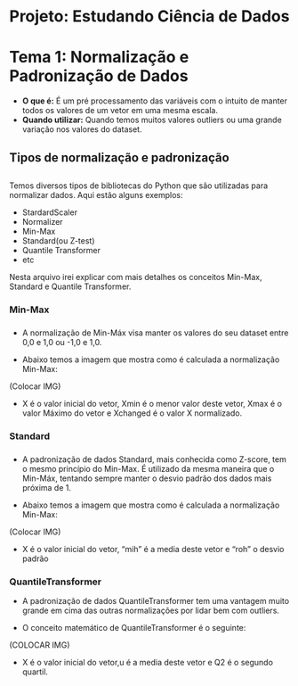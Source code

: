 # **Projeto: Estudando Ciência de Dados**

# **Tema 1: Normalização e Padronização de Dados**

- **O que é:** É um pré processamento das variáveis com o intuito de manter todos os valores de um vetor em uma mesma escala.
- **Quando utilizar:** Quando temos muitos valores outliers ou uma grande variação nos valores do dataset.

## Tipos de normalização e padronização <h2>

Temos diversos tipos de bibliotecas do Python que são utilizadas para normalizar dados.  Aqui estão alguns exemplos:

- StardardScaler
- Normalizer
- Min-Max
- Standard(ou Z-test)
- Quantile Transformer
- etc

Nesta arquivo irei explicar com mais detalhes os conceitos Min-Max, Standard e Quantile Transformer.

### Min-Max <h3>
- A normalização de Min-Máx visa manter os valores do seu dataset entre 0,0 e 1,0 ou -1,0 e 1,0.

- Abaixo temos a imagem que mostra como é calculada a normalização Min-Max:

(Colocar IMG)

- X é o valor inicial do vetor, Xmin é o menor valor deste vetor, Xmax é o valor Máximo do vetor e Xchanged é o valor X normalizado.​

### Standard <h3>

- A padronização de dados Standard, mais conhecida como Z-score, tem o mesmo princípio do Min-Max. É utilizado da mesma maneira que o Min-Máx, tentando sempre manter o desvio padrão dos dados mais próxima de 1.

- Abaixo temos a imagem que mostra como é calculada a normalização Min-Max:

(Colocar IMG)

- X é o valor inicial do vetor, “mih” é a media deste vetor e “roh” o desvio padrão

### QuantileTransformer

- A padronização de dados QuantileTransformer tem uma vantagem muito grande em cima das outras normalizações por lidar bem com outliers. 

- O conceito matemático de QuantileTransformer é o seguinte:

(COLOCAR IMG)

- X é o valor inicial do vetor,u é a media deste vetor e Q2 é o segundo quartil.

